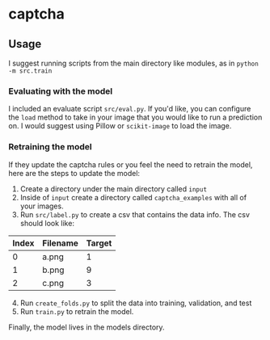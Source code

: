 # captcha
## Usage
I suggest running scripts from the main directory like modules, as in `python -m src.train`
### Evaluating with the model
I included an evaluate script `src/eval.py`. If you'd like, you can configure the `load` method to take in your image that you would like to run a prediction on. I would suggest using Pillow or `scikit-image` to load the image.

### Retraining the model
If they update the captcha rules or you feel the need to retrain the model, here are the steps to update the model:
1. Create a directory under the main directory called `input`
2. Inside of `input` create a directory called `captcha_examples` with all of your images.
3. Run `src/label.py` to create a csv that contains the data info. The csv should look like:  

| Index | Filename | Target |
|-------|----------|--------|
| 0     | a.png    | 1      |
| 1     | b.png    | 9      |
| 2     | c.png    | 3      | 

4. Run `create_folds.py` to split the data into training, validation, and test
5. Run `train.py` to retrain the model.  

Finally, the model lives in the models directory.
